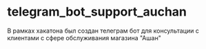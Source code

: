 # telegram_bot_support_auchan
В рамках хакатона был создан телеграм бот для консультации с клиентами с сфере обслуживания магазина "Ашан"
